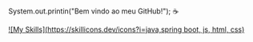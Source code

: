 System.out.printin("Bem vindo ao meu GitHub!"); ☕

[![My Skills](https://skillicons.dev/icons?i=java,spring boot, js, html, css)](https://skillicons.dev)

